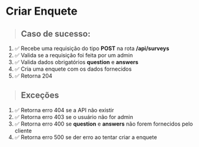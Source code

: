 # Criar Enquete

> ## Caso de sucesso:
1. :white_check_mark: Recebe uma requisição do tipo **POST** na rota **/api/surveys**
2. :white_check_mark: Valida se a requisição foi feita por um admin
3. :white_check_mark: Valida dados obrigatórios **question** e **answers**
4. :white_check_mark: Cria uma enquete com os dados fornecidos
5. :white_check_mark: Retorna 204

> ## Exceções
1. :white_check_mark: Retorna erro 404 se a API não existir
2. :white_check_mark: Retorna erro 403 se o usuário não for admin
3. :white_check_mark: Retorna erro 400 se **question** e **answers** não forem fornecidos pelo cliente
4. :white_check_mark: Retorna erro 500 se der erro ao tentar criar a enquete